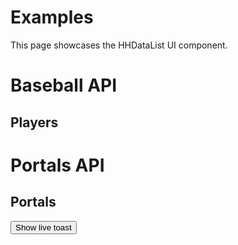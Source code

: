 # Examples

This page showcases the HHDataList UI component.

# Baseball API

## Players

<div id="players-datalist" class="hh-data-list"></div>

<script>
  new HHDataList({
    confirm: (title, body, yesBtn, yesCb) => {
      modalEl.querySelector('h5.modal-title').textContent = title;
      modalEl.querySelector('div.modal-body').textContent = body;
      modalEl.querySelector('button.yes').innerHTML = yesBtn;
      modalYesCb = yesCb;
      modal.show();
    },
    controlsAreSmall: true,
    filter: 'birthYear is not null',
    filterPlaceholder: 'birthYear is not null and nameLast like "b%"',
    id: 'players-datalist',
    limit: 5,
    limits: [5, 10, 20, 50, 100],
    order: 'birthYear',
    orderPlaceholder: 'birthYear asc, nameLast asc',
    recordColumnCount: 4,
    // recordFields: [
    //   { name: 'playerID', label: 'ID' },
    //   { name: 'nameGiven', label: 'Name', isEditable: true, isRequired: true },
    // ],
    recordIdField: 'playerID',
    recordsAreExpanded: false,
    recordsAreNumbered: true,
    recordTitleFields: ['nameFirst', 'nameLast', 'birthYear'],
    recordTitleFormat: (f, r) => { return `${r[f[0]] ? r[f[0]] : ''} ${r[f[1]]} (b. ${r[f[2]] ? r[f[2]] : 'unknown'})`; },
    showTabDescriptions: false,
    url: 'http://localhost:8081/api/v1/players',

    reportInfo: (msg) => { writeMsg('info', msg); },
    reportError: (error) => {
      if ('response' in error) {
        writeMsg('Error', `${error.response.status}: ${JSON.stringify(error.response.data)}`);
      } else {
        writeMsg('Error', error);
      }
    }
  });
</script>

# Portals API

## Portals

<div id="portals-datalist" class="hh-data-list"></div>

<script>
  new HHDataList({
    confirm: (title, body, yesBtn, yesCb) => {
      modalEl.querySelector('h5.modal-title').textContent = title;
      modalEl.querySelector('div.modal-body').textContent = body;
      modalEl.querySelector('button.yes').innerHTML = yesBtn;
      modalYesCb = yesCb;
      modal.show();
    },
    controlsAreSmall: true,
    filter: 'name like "test%"',
    filterPlaceholder: 'name like "a%" and companyCountry like "USA"',
    id: 'portals-datalist',
    limit: 5,
    limits: [5, 10, 20, 50, 100],
    order: 'name',
    orderPlaceholder: 'name asc, companyCountry desc',
    recordColumnCount: 3,
    recordFields: [
      { name: 'id', label: 'ID' },
      { name: 'name', label: 'Name', isEditable: true, isRequired: true },
      { name: 'url', label: 'Url', isEditable: true, isRequired: true },
      { name: 'companyId', label: 'Company ID', isEditable: true, isRequired: true, isForeignKey: true },
      { name: 'companyName', label: 'Company Name' },
      { name: 'companyUrl', label: 'Company Url' },
      { name: 'companyCity', label: 'Company City' },
      { name: 'companyRegion', label: 'Company Region' },
      { name: 'companyCountryId', label: 'Company Country ID' },
      { name: 'companyCountryName', label: 'Company Country Name' },
      { name: 'companySectorId', label: 'Company Sector ID', isChecked: false },
      { name: 'companySectorName', label: 'Company Sector Name', isChecked: false }
    ],
    recordIdField: 'id',
    recordsAreExpanded: false,
    recordsAreNumbered: true,
    recordTitleFields: ['name'],
    recordTitleFormat: (f, r) => { return r[f[0]]; },
    showTabDescriptions: false,
    urls: {
      deleteRecord: 'http://localhost:8081/api/v1/portals',
      getRecord: 'http://localhost:8081/api/v1/portals',
      getRecords: 'http://localhost:8081/api/v1/portals',
      patchRecord: 'http://localhost:8081/api/v1/portals',
      postRecord: 'http://localhost:8081/api/v1/portals',
      putRecord: 'http://localhost:8081/api/v1/portals'
    },

    reportInfo: (msg) => { writeMsg('info', msg); },
    reportError: (error) => {
      if ('response' in error) {
        writeMsg('Error', `${error.response.status}: ${error.response.data}`);
      } else {
        writeMsg('Error', error);
      }
    }
  });
</script>

<button type="button" class="btn btn-primary" id="liveToastBtn">Show live toast</button>

<script>
  document.getElementById('liveToastBtn').addEventListener('click', () => {
    new bootstrap.Toast(document.getElementById('liveToast')).show();
  });
</script>
